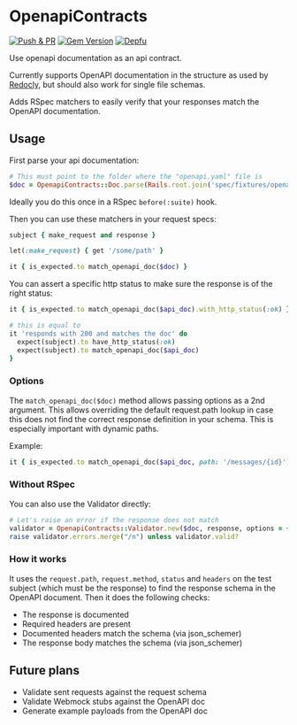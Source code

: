 # OpenapiContracts

[![Push & PR](https://github.com/mkon/openapi_contracts/actions/workflows/main.yml/badge.svg)](https://github.com/mkon/openapi_contracts/actions/workflows/main.yml)
[![Gem Version](https://badge.fury.io/rb/openapi_contracts.svg)](https://badge.fury.io/rb/openapi_contracts)
[![Depfu](https://badges.depfu.com/badges/8ac57411497df02584bbf59685634e45/overview.svg)](https://depfu.com/github/mkon/openapi_contracts?project_id=35354)

Use openapi documentation as an api contract.

Currently supports OpenAPI documentation in the structure as used by [Redocly](https://github.com/Redocly/create-openapi-repo), but should also work for single file schemas.

Adds RSpec matchers to easily verify that your responses match the OpenAPI documentation.

## Usage

First parse your api documentation:

```ruby
# This must point to the folder where the "openapi.yaml" file is
$doc = OpenapiContracts::Doc.parse(Rails.root.join('spec/fixtures/openapi/api-docs/openapi'))
```

Ideally you do this once in a RSpec `before(:suite)` hook.

Then you can use these matchers in your request specs:

```ruby
subject { make_request and response }

let(:make_request) { get '/some/path' }

it { is_expected.to match_openapi_doc($doc) }
```

You can assert a specific http status to make sure the response is of the right status:

```ruby
it { is_expected.to match_openapi_doc($api_doc).with_http_status(:ok) }

# this is equal to
it 'responds with 200 and matches the doc' do
  expect(subject).to have_http_status(:ok)
  expect(subject).to match_openapi_doc($api_doc)
}
```

### Options

The `match_openapi_doc($doc)` method allows passing options as a 2nd argument.
This allows overriding the default request.path lookup in case this does not find
the correct response definition in your schema. This is especially important with
dynamic paths.

Example:

```ruby
it { is_expected.to match_openapi_doc($api_doc, path: '/messages/{id}').with_http_status(:ok) }
```

### Without RSpec

You can also use the Validator directly:
```ruby
# Let's raise an error if the response does not match
validator = OpenapiContracts::Validator.new($doc, response, options = {})
raise validator.errors.merge("/n") unless validator.valid?
```

### How it works

It uses the `request.path`, `request.method`, `status` and `headers` on the test subject (which must be the response) to find the response schema in the OpenAPI document. Then it does the following checks:

* The response is documented
* Required headers are present
* Documented headers match the schema (via json_schemer)
* The response body matches the schema (via json_schemer)

## Future plans

* Validate sent requests against the request schema
* Validate Webmock stubs against the OpenAPI doc
* Generate example payloads from the OpenAPI doc
